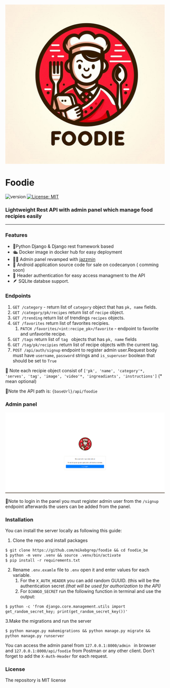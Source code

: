 ![Logo](https://github.com/mikebgrep/foodie/blob/master/git_assets/logo.jpeg)

# Foodie
![version](https://img.shields.io/badge/version-1.0.0-green) [![License: MIT](https://img.shields.io/badge/License-MIT-yellow.svg)](https://opensource.org/licenses/MIT) 

###  Lightweight Rest API with admin panel which manage food recipies easily 
--- 
### Features 
   - 🐍Python Django & Django rest framework based
   - 🛳 Docker image in docker hub for easy deployment
   - 👨‍🍳 Admin panel revamped with [jazzmin](https://github.com/farridav/django-jazzmin)
   - 🤖 Android application source code for sale on codecanyon ( comming soon)
   - 🔐 Header authentication for easy access managment to the API
   - 🪶 SQLite databse support.

### Endpoints 
1. ```GET /category``` - return list of ```category``` object that has ```pk, name``` fields.
2. ```GET /category/pk/recipes```  return list of ```recipe``` object.
3. ```GET /trending``` return list of trendings ```recipes``` objects.
4. ```GET /favorites``` return list of favorites recipies.
   1. ```PATCH /favorites/<int:recipe_pk>/favorite``` - endpoint to favorite and unfavorite recipe.
5. ```GET /tags``` return list of ```tag ``` objects that has ```pk, name``` fields
6. ```GET /tag/pk/recipies``` return list of recipe objects with the current tag.
7. ```POST /api/auth/signup``` endpoint to register admin user.Request body must have  ```username```, ```password``` strings and ```is_superuser``` boolean that should be set to ```True```

📝 Note each recipie object consist of ```['pk', 'name', 'category'*, 'serves', 'tag', 'image', 'video'*, 'ingreadiants', 'instructions']``` (* mean optional)

📝Note the API path is: ```{baseUrl}/api/foodie```

### Admin panel 
![admin](https://github.com/mikebgrep/foodie/blob/master/git_assets/foodie-admin.gif)

📝Note to login in the panel you must register admin user from the ```/signup``` endpoint afterwards the users can be added from the panel.

### Installation 
You can install the server locally as following this guide:
1. Clone the repo and install packages
```
$ git clone https://github.com/mikebgrep/foodie && cd foodie_be
$ python -m venv .venv && source .venv/bin/activate
$ pip install -r requirements.txt
```
2. Rename ```.env.examle``` file to ```.env``` open it and enter values for each variable.
    1. For the ```X_AUTH_HEADER``` you can add random GUUID. (this will be the authentication secret *(that will be used for authorization to the API)*
    2. For ```DJANGO_SECRET``` run the following function in terminal and use the output:
```
$ python -c 'from django.core.management.utils import get_random_secret_key; print(get_random_secret_key())'
```
3.Make the migrations and run the server 
```
$ python manage.py makemigrations && python manage.py migrate && python manage.py runserver
```

You can access the admin panel from ```127.0.0.1:8000/admin ``` in browser and ```127.0.0.1:8000/api/foodie``` from Postman or any other client.
Don't forget to add the ```X-Auth-Header``` for each request.

### License
The repository is MIT license
